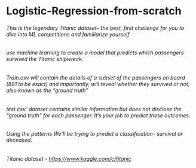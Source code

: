 # Logistic-Regression-from-scratch

######  This is the legendary Titanic dataset– the best, first challenge for you to dive into ML competitions and familiarize yourself
######  use machine learning to create a model that predicts which passengers survived the Titanic shipwreck.
######  Train.csv will contain the details of a subset of the passengers on board (891 to be exact) and importantly, will reveal whether they survived or not, also known as the “ground truth”
######  test.csv` dataset contains similar information but does not disclose the “ground truth” for each passenger. It’s your job to predict these outcomes.
######  Using the patterns We’ll be trying to predict a classification- survival or deceased. 
###### Titanic dataset - https://www.kaggle.com/c/titanic
